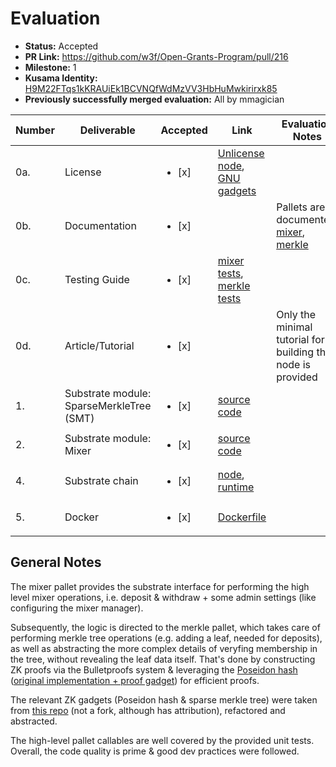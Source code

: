 # Evaluation

* **Status:** Accepted
* **PR Link:** https://github.com/w3f/Open-Grants-Program/pull/216
* **Milestone:** 1
* **Kusama Identity:** [H9M22FTqs1kKRAUiEk1BCVNQfWdMzVV3HbHuMwkirirxk85](https://polkascan.io/pre/kusama/account/H9M22FTqs1kKRAUiEk1BCVNQfWdMzVV3HbHuMwkirirxk85)
* **Previously successfully merged evaluation:** All by mmagician

| Number | Deliverable | Accepted | Link | Evaluation Notes |
| ------------- | ------------- | ------------- | ------------- |------------- |
| 0a. | License | <ul><li>[x] </li></ul> | [Unlicense node](https://github.com/webb-tools/anon/blob/master/LICENSE), [GNU gadgets](https://github.com/webb-tools/bulletproof-gadgets/blob/main/LICENSE) | |
| 0b. | Documentation | <ul><li>[x] </li></ul> | | Pallets are documented: [mixer](https://docs.rs/pallet-mixer/3.0.0/pallet_mixer/), [merkle](https://docs.rs/pallet-merkle/3.0.0/pallet_merkle/) |
| 0c. | Testing Guide | <ul><li>[x] </li></ul> | [mixer tests](https://github.com/webb-tools/anon/blob/master/pallets/mixer/src/tests.rs), [merkle tests](https://github.com/webb-tools/anon/blob/master/pallets/merkle/src/tests.rs) | 
| 0d. | Article/Tutorial | <ul><li>[x] </li></ul> | | Only the minimal tutorial for building the node is provided |
| 1. | Substrate module: SparseMerkleTree (SMT) | <ul><li>[x] </li></ul> | [source code](https://github.com/webb-tools/anon/tree/master/pallets/merkle) |  
| 2. | Substrate module: Mixer | <ul><li>[x] </li></ul> | [source code](https://github.com/webb-tools/anon/tree/master/pallets/mixer) |  
| 4. | Substrate chain | <ul><li>[x] </li></ul> | [node](https://github.com/webb-tools/anon/tree/master/node), [runtime](https://github.com/webb-tools/anon/tree/master/runtime) |  
| 5. | Docker | <ul><li>[x] </li></ul> | [Dockerfile](https://github.com/webb-tools/anon/tree/master/Dockerfile) |

## General Notes

The mixer pallet provides the substrate interface for performing the high level mixer operations, i.e. deposit & withdraw + some admin settings (like configuring the mixer manager).

Subsequently, the logic is directed to the merkle pallet, which takes care of performing merkle tree operations (e.g. adding a leaf, needed for deposits), as well as abstracting the more complex details of veryfing membership in the tree, without revealing the leaf data itself. That's done by constructing ZK proofs via the Bulletproofs system & leveraging the [Poseidon hash](https://www.poseidon-hash.info/) ([original implementation + proof gadget](https://github.com/lovesh/bulletproofs-r1cs-gadgets/blob/master/src/gadget_poseidon.rs)) for efficient proofs.

The relevant ZK gadgets (Poseidon hash & sparse merkle tree) were taken from [this repo](https://github.com/lovesh/bulletproofs-r1cs-gadgets/) (not a fork, although has attribution), refactored and abstracted.

The high-level pallet callables are well covered by the provided unit tests. Overall, the code quality is prime & good dev practices were followed.

